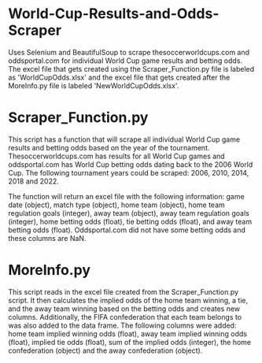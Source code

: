 # World-Cup-Results-and-Odds-Scraper
Uses Selenium and BeautifulSoup to scrape thesoccerworldcups.com and oddsportal.com for individual World Cup game results and betting odds. The excel file that gets created using the Scraper_Function.py file is labeled as 'WorldCupOdds.xlsx' and the excel file that gets created after the MoreInfo.py file is labeled 'NewWorldCupOdds.xlsx'.

# Scraper_Function.py
This script has a function that will scrape all individual World Cup game results and betting odds based on the year of the tournament. Thesoccerworldcups.com has results for all World Cup games and oddsportal.com has World Cup betting odds dating back to the 2006 World Cup. The following tournament years could be scraped: 2006, 2010, 2014, 2018 and 2022.

The function will return an excel file with the following information: game date (object), match type (object), home team (object), home team regulation goals (integer), away team (object), away team regulation goals (integer), home betting odds (float), tie betting odds (float), and away team betting odds (float). Oddsportal.com did not have some betting odds and these columns are NaN.

# MoreInfo.py
This script reads in the excel file created from the Scraper_Function.py script. It then calculates the implied odds of the home team winning, a tie, and the away team winning based on the betting odds and creates new columns. Additionally, the FIFA confederation that each team belongs to was also added to the data frame. The following columns were added: home team implied winning odds (float), away team implied winning odds (float), implied tie odds (float), sum of the implied odds (integer), the home confederation (object) and the away confederation (object).










